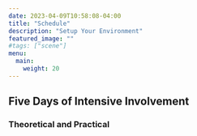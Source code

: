 ```yaml
---
date: 2023-04-09T10:58:08-04:00
title: "Schedule"
description: "Setup Your Environment"
featured_image: ""
#tags: ["scene"]
menu:
  main:
    weight: 20
---
```

## Five Days of Intensive Involvement  
### Theoretical and Practical